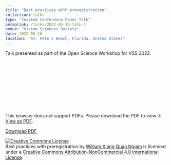 ```yaml
---
title: "Best practices with preregistration"
collection: talks
type: "Invited Conference Panel Talk"
permalink: /talks/2022-05-16-talk-1
venue: "Vision Sciences Society"
date: 2022-05-16
location: "St. Pete's Beach, Florida, United States"
---
```


Talk presented as part of the Open Science Workshop for VSS 2022.

<object data="https://williamngiam.github.io/files/VSS2022_OpenScience.pdf" type="application/pdf" width="700px" height="584px">
    <embed src="https://williamngiam.github.io/files/VSS2022_OpenScience.pdf">
        <p>This browser does not support PDFs. Please download the PDF to view it: <a href="https://williamngiam.github.io/files/VSS2022_OpenScience.pdf">View as PDF</a>.</p>
    </embed>
</object>

<u><a href="https://williamngiam.github.io/files/VSS2022_OpenScience.pdf">Download PDF</a></u>

<a rel="license" href="http://creativecommons.org/licenses/by-nc/4.0/"><img alt="Creative Commons License" style="border-width:0" src="https://i.creativecommons.org/l/by-nc/4.0/88x31.png" /></a><br /><span xmlns:dct="http://purl.org/dc/terms/" property="dct:title">Best practices with preregistration</span> by <a xmlns:cc="http://creativecommons.org/ns#" href="https://williamngiam.github.io/talks/2022-05-16-talk-1" property="cc:attributionName" rel="cc:attributionURL">William Xiang Quan Ngiam</a> is licensed under a <a rel="license" href="http://creativecommons.org/licenses/by-nc/4.0/">Creative Commons Attribution-NonCommercial 4.0 International License</a>.

